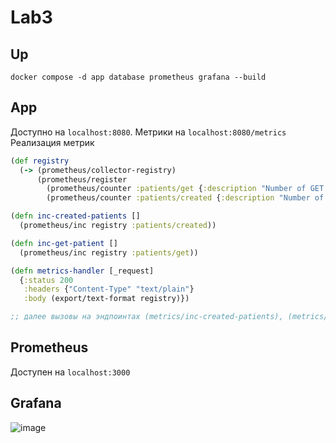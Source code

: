 # Lab3

## Up
```
docker compose -d app database prometheus grafana --build
```
## App
Доступно на `localhost:8080`.
Метрики на `localhost:8080/metrics`
Реализация метрик
```clojure
(def registry
  (-> (prometheus/collector-registry)
      (prometheus/register
        (prometheus/counter :patients/get {:description "Number of GET requests to /patient endpoint"})
        (prometheus/counter :patients/created {:description "Number of created patients"}))))

(defn inc-created-patients []
  (prometheus/inc registry :patients/created))

(defn inc-get-patient []
  (prometheus/inc registry :patients/get))

(defn metrics-handler [_request]
  {:status 200
   :headers {"Content-Type" "text/plain"}
   :body (export/text-format registry)})

;; далее вызовы на эндпоинтах (metrics/inc-created-patients), (metrics/inc-get-patient)
```

## Prometheus
Доступен на `localhost:3000`

## Grafana
![image](https://github.com/user-attachments/assets/ced23acf-7dc0-4c50-b4b6-cf3d48933a37)

